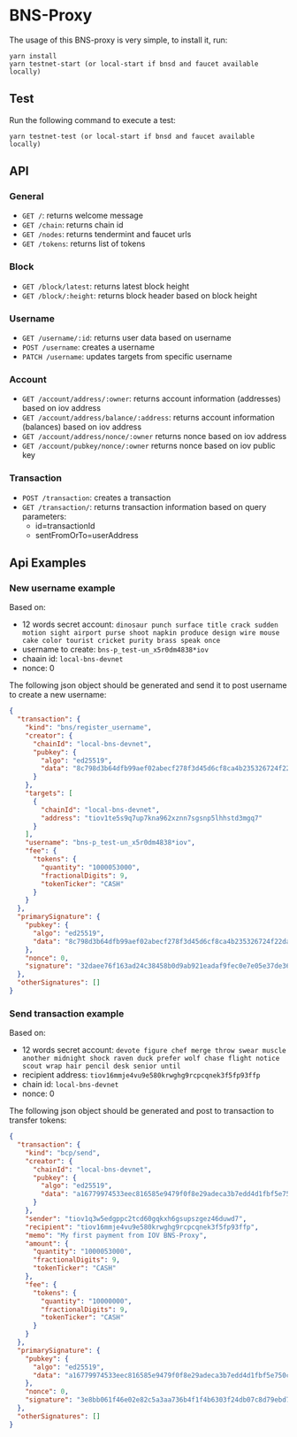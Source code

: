 # BNS-Proxy

The usage of this BNS-proxy is very simple, to install it, run:

```
yarn install
yarn testnet-start (or local-start if bnsd and faucet available locally)
```

## Test
Run the following command to execute a test:
```
yarn testnet-test (or local-start if bnsd and faucet available locally)
```

## API
### General
- `GET /`: returns welcome message
- `GET /chain`: returns chain id
- `GET /nodes`: returns tendermint and faucet urls
- `GET /tokens`: returns list of tokens

### Block
- `GET /block/latest`: returns latest block height
- `GET /block/:height`: returns block header based on block height


### Username
- `GET /username/:id`: returns user data based on username
- `POST /username`: creates a username
- `PATCH /username`: updates targets from specific username

### Account
- `GET /account/address/:owner`: returns account information (addresses) based on iov address
- `GET /account/address/balance/:address`: returns account information (balances) based on iov address
- `GET /account/address/nonce/:owner` returns nonce based on iov address
- `GET /account/pubkey/nonce/:owner` returns nonce based on iov public key

### Transaction
- `POST /transaction`: creates a transaction
- `GET /transaction/`: returns transaction information based on query parameters:
  - id=transactionId
  - sentFromOrTo=userAddress

## Api Examples
### New username example
Based on:
- 12 words secret account: `dinosaur punch surface title crack sudden motion sight airport purse shoot napkin produce design wire mouse cake color tourist cricket purity brass speak once`
- username to create: `bns-p_test-un_x5r0dm4838*iov`
- chaain id: `local-bns-devnet`
- nonce: 0

The following json object should be generated and send it to post username to create a new username:
```json
{
  "transaction": {
    "kind": "bns/register_username",
    "creator": {
      "chainId": "local-bns-devnet",
      "pubkey": {
        "algo": "ed25519",
        "data": "8c798d3b64dfb99aef02abecf278f3d45d6cf8ca4b235326724f22da711a22a4"
      }
    },
    "targets": [
      {
        "chainId": "local-bns-devnet",
        "address": "tiov1te5s9q7up7kna962xznn7sgsnp5lhhstd3mgq7"
      }
    ],
    "username": "bns-p_test-un_x5r0dm4838*iov",
    "fee": {
      "tokens": {
        "quantity": "1000053000",
        "fractionalDigits": 9,
        "tokenTicker": "CASH"
      }
    }
  },
  "primarySignature": {
    "pubkey": {
      "algo": "ed25519",
      "data": "8c798d3b64dfb99aef02abecf278f3d45d6cf8ca4b235326724f22da711a22a4"
    },
    "nonce": 0,
    "signature": "32daee76f163ad24c38458b0d9ab921eadaf9fec0e7e05e37de3659251c22c3b0aabf09e17a54151d6bfe1bf12efff7dd210b50852a873757c19a468f006670c"
  },
  "otherSignatures": []
}
```

### Send transaction example
Based on:
- 12 words secret account: `devote figure chef merge throw swear muscle another midnight shock raven duck prefer wolf chase flight notice scout wrap hair pencil desk senior until`
- recipient address: `tiov16mmje4vu9e580krwghg9rcpcqnek3f5fp93ffp`
- chain id: `local-bns-devnet`
- nonce: 0

The following json object should be generated and post to transaction to transfer tokens:
```json
{
  "transaction": {
    "kind": "bcp/send",
    "creator": {
      "chainId": "local-bns-devnet",
      "pubkey": {
        "algo": "ed25519",
        "data": "a16779974533eec816585e9479f0f8e29adeca3b7edd4d1fbf5e750c079ca844"
      }
    },
    "sender": "tiov1q3w5edgppc2tcd60gqkxh6gsupszgez46duwd7",
    "recipient": "tiov16mmje4vu9e580krwghg9rcpcqnek3f5fp93ffp",
    "memo": "My first payment from IOV BNS-Proxy",
    "amount": {
      "quantity": "1000053000",
      "fractionalDigits": 9,
      "tokenTicker": "CASH"
    },
    "fee": {
      "tokens": {
        "quantity": "10000000",
        "fractionalDigits": 9,
        "tokenTicker": "CASH"
      }
    }
  },
  "primarySignature": {
    "pubkey": {
      "algo": "ed25519",
      "data": "a16779974533eec816585e9479f0f8e29adeca3b7edd4d1fbf5e750c079ca844"
    },
    "nonce": 0,
    "signature": "3e8bb061f46e02e82c5a3aa736b4f1f4b6303f24db07c8d79ebd7c2fcc78818db11254e7eb0a7476cc008a1ca05e648c23712c3d9bc5e49aa51572d1ee419204"
  },
  "otherSignatures": []
}
```